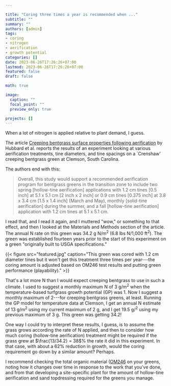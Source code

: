 ```yaml
---

title: "Coring three times a year is recommended when ..."
subtitle: ""
summary: ""
authors: [admin]
tags: 
- coring
- nitrogen
- aerification
- growth potential
categories: []
date: 2023-06-26T17:26:26+07:00
lastmod: 2023-06-26T17:26:26+07:00
featured: false
draft: false

math: true

image:
  caption: ""
  focal_point: ""
  preview_only: true

projects: []
---
```


When a lot of nitrogen is applied relative to plant demand, I guess.

The article [Creeping bentgrass surface properties following aerification](https://doi.org/10.51626/ijares.2022.03.00021) by Hubbard et al. reports the results of an experiment looking at various aerification treatments, tine diameters, and tine spacings on a `Crenshaw' creeping bentgrass green at Clemson, South Carolina.

The authors end with this:

> Overall, this study would support a recommended aerification program for bentgrass greens in the transition zone to include two spring [hollow-tine aerification] applications with 1.2 cm tines [0.5 inch] at 5.1 x 5.1 cm [2 inch x 2 inch] or 0.9 cm tines [0.375 inch] at 3.8 x 3.4 cm [1.5 x 1.4 inch] (March and May), monthly [solid-tine aerification] during the summer, and a fall [hollow-tine aerification] application with 1.2 cm tines at 5.1 x 5.1 cm.

I read that, and I read it again, and I muttered "wow," or something to that effect, and then I looked at the Materials and Methods section of the article. The annual N rate on this green was 34.2 g N/m<sup>2</sup> (6.8 lbs N/1,000 ft<sup>2</sup>). The green was established fourteen years prior to the start of this experiment on a green "originally built to USGA specifications." 

{{< figure src="featured.jpg" caption="This green was cored with 1.2 cm diameter tines but it won't get this treatment three times per year---the coring amount is adjusted based on OM246 test results and putting green performance (playability)." >}}

That's a lot more N than I would expect creeping bentgrass to use in such a climate. I used to suggest a monthly maximum N of 3 g/m<sup>2</sup> when the temperature-based turfgrass growth potential (GP) was 1. Now I suggest a monthly maximum of 2---for creeping bentgrass greens, at least. Running the GP model for temperature data at Clemson, I get an annual N estimate of 13 g/m<sup>2</sup> using my current maximum of 2 g, and I get 19.5 g/<sup>2</sup> using my previous maximum of 3 g. This green was getting 34.2!

One way I could try to interpret these results, I guess, is to assume the grass grows according the rate of N applied, and then to consider how much coring (hollow-tine aerification) treatment might be required if the grass grew at $\frac{13/34.2} = 38$% the rate it did in this experiment. In that case, with about a 62% reduction in growth, would the coring requirement go down by a similar amount? Perhaps. 

I recommend checking the total organic material ([OM246](/project/om246/) on your greens, noting how it changes over time in response to the work that you've done, and from that developing a site-specific plant for the amount of hollow-tine aerification and sand topdressing required for the greens you manage.

